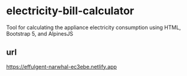 # electricity-bill-calculator
Tool for calculating the appliance electricity consumption using HTML, Bootstrap 5, and AlpinesJS
## url
https://effulgent-narwhal-ec3ebe.netlify.app
